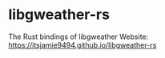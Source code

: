 # libgweather-rs

The Rust bindings of libgweather
Website: https://itsjamie9494.github.io/libgweather-rs